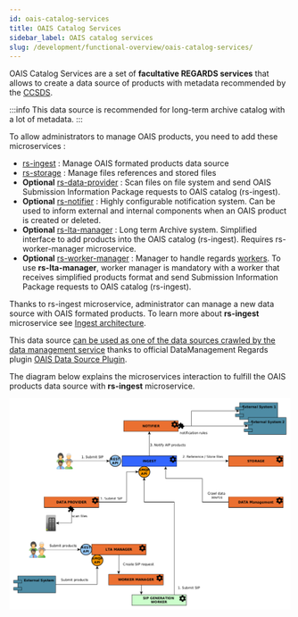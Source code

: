 ```yaml
---
id: oais-catalog-services
title: OAIS Catalog Services
sidebar_label: OAIS catalog services
slug: /development/functional-overview/oais-catalog-services/
---
```


OAIS Catalog Services are a set of **facultative REGARDS services** that allows to create a data source of products with
metadata recommended by the [CCSDS](https://public.ccsds.org).

:::info
This data source is recommended for long-term archive catalog with a lot of metadata.
:::

To allow administrators to manage OAIS products, you need to add these microservices :

- [rs-ingest](../services/ingest/overview.md) : Manage OAIS formated products data source
- [rs-storage](../backend/regards/storage/storage.md) : Manage files references and stored files
- **Optional** [rs-data-provider](../backend/regards/dataprovider/dataprovider.md) : Scan files on file system and send
  OAIS
  Submission Information Package requests to OAIS catalog (rs-ingest).
- **Optional** [rs-notifier](../backend/regards/notifier/notifier.md) : Highly configurable notification system. Can be
  used to inform external and internal components when an OAIS product is created or deleted.
- **Optional** [rs-lta-manager](../services/lta-manager/lta-manager.md) : Long term Archive system. Simplified
  interface to add products into the OAIS catalog (rs-ingest). Requires rs-worker-manager microservice.
- **Optional** [rs-worker-manager](../backend/regards/worker-manager/storage.md) : Manager to handle
  regards [workers](../concepts/08-workers.md).
  To use **rs-lta-manager**, worker manager is mandatory with a worker that receives simplified products format and send
  Submission Information Package requests to OAIS catalog (rs-ingest).

Thanks to rs-ingest microservice, administrator can manage a new data source with OAIS formated products. To learn more
about **rs-ingest** microservice see [Ingest architecture](../services/ingest/overview.md).

This data
source [can be used as one of the data sources crawled by the data management service](02-meta-catalog-services.md)
thanks to official
DataManagement Regards plugin [OAIS Data Source Plugin](../services/ingest/plugins/overview.md).

The diagram below explains the microservices interaction to fulfill the OAIS products data source with **rs-ingest**
microservice.

![](img/ingest_workflow.png)